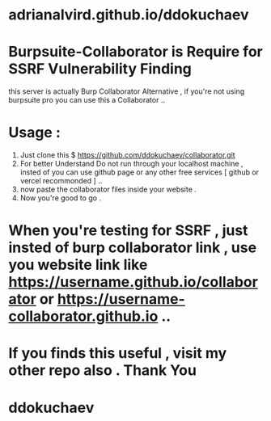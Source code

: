 # adrianalvird.github.io/ddokuchaev

# Burpsuite-Collaborator is Require for SSRF Vulnerability Finding
this server is actually Burp Collaborator Alternative , if you're not using burpsuite pro you can use this a Collaborator .. 

# Usage : 
  1. Just clone this $  https://github.com/ddokuchaev/collaborator.git
  2. For better Understand Do not run through your localhost machine , insted of  you can use github page or any other free services [ github or vercel recommonded ] ..
  3. now paste the collaborator files inside your website .
  4. Now you're good to go .

# When you're testing for SSRF , just insted of burp collaborator link , use you website link  like https://username.github.io/collaborator or https://username-collaborator.github.io ..

# If you finds this useful , visit my other repo also . Thank You 

# ddokuchaev
